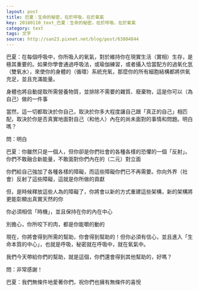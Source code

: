 ```yaml
---
layout: post
title: 巴夏：生命的秘密，在於呼吸，在於氧氣
key: 20180110_text_巴夏：生命的秘密，在於呼吸，在於氧氣
category: text
tags: 文字
source: http://san23.pixnet.net/blog/post/63804844
---
```



巴夏：在每個呼吸中，你所吸入的氧氣，對於維持你在現實生活（實相）生存，是極其重要的。如果你學會通過呼吸法，或瑜伽練習，或者攝入恰當配方的過氧化氫（雙氧水），來使你的身體的（循環）系統充氧，那麼你的所有細胞結構都將供氧充足，並且充滿能量。

身體也將自動提取所需營養物質，並排除不需要的雜質、廢棄物，這是你可以（為自己）做的一件事

當然，這一切都取決於你自己，取決於你多大程度讓自己跟「真正的自己」相匹配，取決於你是否真實地面對自己（和他人）內在的尚未面對的事情和問題。明白嗎？

問：明白

巴夏：你雖然只是一個人，但你卻是你們社會的各種各樣的恐懼的一個「反射」。你們不敢融合新能量，不敢面對你們內在的（二元）對立面

你們給自己強加了各種各樣的障礙，而這些障礙你們已不再需要。你向外界（社會）反射了這些障礙，這就是你所做的貢獻

但，是時候釋放這些人為的障礙了，你將會以新的方式重建這些架構，新的架構將更能彰顯出真實天然的你

你必須相信「時機」，並且保持在你的內在中心

別擔心，你所咬下的肉，都是你能嚼的動的

現在，你將會得到所需的幫助，你會得到幫助的！但你必須有信心，並且進入「生命本質的中心」，也就是呼吸，秘密就在呼吸中，就在氧氣中。

我們今天帶給你們的幫助，就是這個，你們還會得到其他幫助的，好嗎？

問：非常感謝！

巴夏：我們無條件地愛著你們，祝你們也擁有無條件的喜悅
